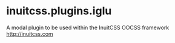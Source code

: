 inuitcss.plugins.iglu
=====================

A modal plugin to be used within the InuitCSS OOCSS framework http://inuitcss.com

